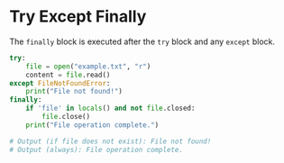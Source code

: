 # Try Except Finally

The `finally` block is executed after the `try` block and any `except` block.

```python
try:
    file = open("example.txt", "r")
    content = file.read()
except FileNotFoundError:
    print("File not found!")
finally:
    if 'file' in locals() and not file.closed:
        file.close()
    print("File operation complete.")

# Output (if file does not exist): File not found!
# Output (always): File operation complete.
```